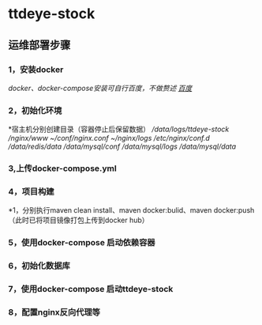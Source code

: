 # ttdeye-stock


## 运维部署步骤
### 1，安装docker
*docker、docker-compose安装可自行百度，不做赘述 [百度](http://baidu.com)*
### 2，初始化环境
*宿主机分别创建目录（容器停止后保留数据）
*/data/logs/ttdeye-stock*
*/nginx/www*
*~/conf/nginx.conf*
*~/nginx/logs*
*/etc/nginx/conf.d*
*/data/redis/data*
*/data/mysql/conf*
*/data/mysql/logs*
*/data/mysql/data*
### 3,上传docker-compose.yml

### 4，项目构建
*1，分别执行maven clean install、maven docker:bulid、maven docker:push（此时已将项目镜像打包上传到docker hub）
 
### 5，使用docker-compose 启动依赖容器

### 6，初始化数据库

### 7，使用docker-compose 启动ttdeye-stock

### 8，配置nginx反向代理等
        



